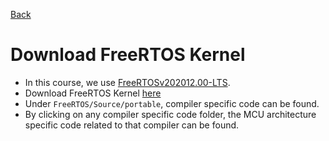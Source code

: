 [Back](index.md)

# Download FreeRTOS Kernel
- In this course, we use [FreeRTOSv202012.00-LTS](https://github.com/FreeRTOS/FreeRTOS/releases/tag/202012.00).
- Download FreeRTOS Kernel [here](https://www.freertos.org/a00104.html)
- Under `FreeRTOS/Source/portable`, compiler specific code can be found.
- By clicking on any compiler specific code folder, the MCU architecture specific code related to that compiler can be found.
